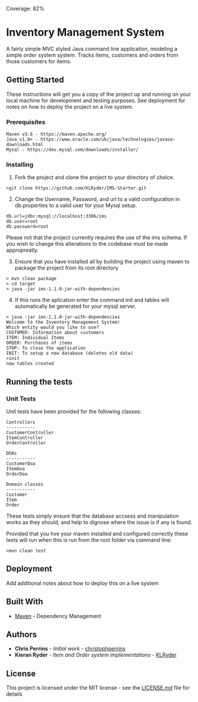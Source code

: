 Coverage: 82%
# Inventory Management System

A fairly simple MVC styled Java command line application, modeling a simple order system system. Tracks items, customers and orders from those customers for items.

## Getting Started

These instructions will get you a copy of the project up and running on your local machine for development and testing purposes. See deployment for notes on how to deploy the project on a live system.

### Prerequisites

```
Maven v3.6 - https://maven.apache.org/
Java v1.8+ - https://www.oracle.com/uk/java/technologies/javase-downloads.html
Mysql - https://dev.mysql.com/downloads/installer/
```

### Installing

1) Fork the project and clone the project to your directory of choice.

```
>git clone https://github.com/KLRyder/IMS-Starter.git
```

2) Change the Username, Password, and url to a valid configuration in db.properties to a valid user for your Mysql setup.

```
db.url=jdbc:mysql://localhost:3306/ims
db.user=root
db.password=root
```
Please not that the project currently requires the use of the ims schema. If you wish to change this alterations to the codebase must be made appropreatly.

3) Ensure that you have installed all by building the project using maven to package the project from its root directory

```
> mvn clean package
> cd target
> java -jar ims-1.1.0-jar-with-dependencies
```

4) If this runs the aplication enter the command init and tables will automatically be generated for your mysql server.

```
> java -jar ims-1.1.0-jar-with-dependencies
Welcome to the Inventory Management System!
Which entity would you like to use?
CUSTOMER: Information about customers
ITEM: Individual Items
ORDER: Purchases of items
STOP: To close the application
INIT: To setup a new database (deletes old data)
>init
new tables created
```


## Running the tests


### Unit Tests 

Unit tests have been provided for the following classes:
```
Controllers
-----------
CustomerController
ItemController
OrderController

DOAs
-----------
CustomerDoa
ItemDoa
OrderDoa

Domain classes
-----------
Customer
Item
Order
```
These tests simply ensure that the database accsess and manipulation works as they should, and help to dignose where the issue is if any is found.

Provided that you hve your maven installed and configured correctly these tests will run when this is run from the root folder via command line:

```
>mvn clean test
```

## Deployment

Add additional notes about how to deploy this on a live system

## Built With

* [Maven](https://maven.apache.org/) - Dependency Management

## Authors

* **Chris Perrins** - *Initial work* - [christophperrins](https://github.com/christophperrins)
* **Kieran Ryder** - *Item and Order system implementations* - [KLRyder](https://github.com/KLRyder)

## License

This project is licensed under the MIT license - see the [LICENSE.md](LICENSE.md) file for details 


